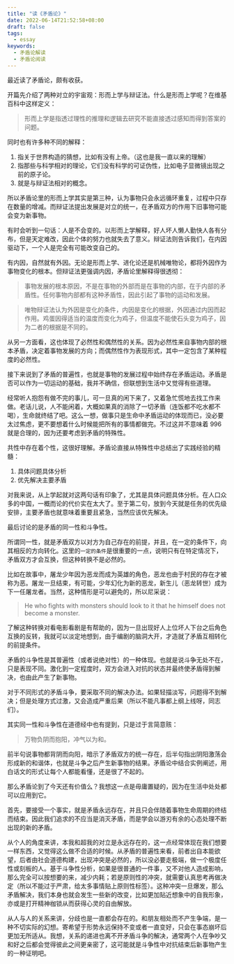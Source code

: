 ```yaml
---
title: "读《矛盾论》"
date: 2022-06-14T21:52:58+08:00
draft: false
tags:
  - essay
keywords:
  - 矛盾论解读
  - 矛盾论阅读
---
```


最近读了矛盾论，颇有收获。

开篇先介绍了两种对立的宇宙观：形而上学与辩证法。什么是形而上学呢？在维基百科中这样定义：

> 形而上学是指透过理性的推理和逻辑去研究不能直接透过感知而得到答案的问题。

同时也有许多种不同的解释：

1. 指关于世界构造的猜想，比如有没有上帝。（这也是我一直以来的理解）
2. 指那些与科学相对的理论，它们没有科学的可证伪性，比如电子显微镜出现之前的原子论。
3. 就是与辩证法相对的概念。

所以矛盾论里的形而上学其实是第三种，认为事物只会永远循环重复，过程中只存在数量的增减。而辩证法提出发展是对立的统一，在矛盾双方的作用下旧事物可能会变为新事物。

有时会听到一句话：人是不会变的。以形而上学解释，好人坏人懒人勤快人各有分布，但是天定难改，因此个体的努力也就失去了意义。辩证法则告诉我们，在内因驱动下，一个人是完全有可能改变自己的。

有内因，自然就有外因。无论是形而上学、进化论还是机械唯物论，都将外因作为事物变化的根本。但辩证法更强调内因，矛盾论里解释得很透彻：

> 事物发展的根本原因，不是在事物的外部而是在事物的内部，在于内部的矛盾性。任何事物内部都有这种矛盾性，因此引起了事物的运动和发展。

> 唯物辩证法认为外因是变化的条件，内因是变化的根据，外因通过内因而起作用。鸡蛋因得适当的温度而变化为鸡子，但温度不能使石头变为鸡子，因为二者的根据是不同的。

从另一方面看，这也体现了必然性和偶然性的关系。因为必然性来自事物内部的根本矛盾，决定着事物发展的方向；而偶然性作为表现形式，其中一定包含了某种程度的必然性。

接下来说到了矛盾的普遍性，也就是事物的发展过程中始终存在矛盾运动。矛盾是否可以作为一切运动的基础，我并不确信，但联想到生活中又觉得有些道理。

经常听人抱怨有做不完的事儿，可一旦真的闲下来了，又着急忙慌地去找工作来做。老话儿说，人不能闲着，大概如果真的消除了一切矛盾（连饭都不吃水都不喝），生命就终结了吧。这么一想，做事只是生命中矛盾运动的体现而已，没必要太过焦虑，更不要想着什么时候能把所有的事情都做完。不过这并不意味着 996 就是合理的，因为还要考虑到矛盾的特殊性。

共性中存在着个性，这很好理解。矛盾论直接从特殊性中总结出了实践经验的精髓：

1. 具体问题具体分析
2. 优先解决主要矛盾

对我来说，从上学起就对这两句话有印象了，尤其是具体问题具体分析。在人口众多的中国，一概而论的代价实在太大了。至于第二句，放到今天就是任务的优先级安排，主要矛盾也就意味着重要且紧急，当然应该优先解决。

最后讨论的是矛盾的同一性和斗争性。

所谓同一性，就是矛盾双方以对方为自己存在的前提，并且，在一定的条件下，向其相反的方向转化。这里的`一定的条件`是很重要的一点，说明只有在特定情况下，矛盾双方才会互换，但这种转换不是必然的。

比如在故事中，屠龙少年因为恶龙而成为英雄的角色，恶龙也由于村民的存在才被称为恶。屠龙一旦结束，有可能，少年幻化为新的恶龙，新生儿（恶龙转世）成为下一任屠龙者。当然，这种情形是可以避免的，所以尼采说：

> He who fights with monsters should look to it that he himself does not become a monster.

了解这种转换对看电影看剧是有帮助的，因为一旦出现好人上位坏人下台之后角色互换的反转，我就可以淡定地想到，由于编剧的脑洞大开，才造就了矛盾互相转化的前提条件。

矛盾的斗争性是其普遍性（或者说绝对性）的一种体现。也就是说斗争无处不在，只是表现不同。激化到一定程度时，双方会进入对抗的状态并最终使矛盾得到解决，也由此产生了新事物。

对于不同形式的矛盾斗争，要采取不同的解决办法。如果轻描淡写，问题得不到解决；但是处理方式过激，又会造成严重后果（所以不能凡事都上纲上线呀，同志们）。

其实同一性和斗争性在道德经中也有提到，只是过于言简意赅：

> 万物负阴而抱阳，冲气以为和。

前半句说事物都背阴而向阳，暗示了矛盾双方的统一存在，后半句指出阴阳激荡会形成新的和谐体，也就是斗争之后产生新事物的结果。矛盾论中结合实例阐述，用白话文的形式让每个人都能看懂，还是很了不起的。

那么矛盾论到了今天还有价值么？我想这一点是毋庸置疑的，因为在生活中处处都可以应用到它。

首先，要接受一个事实，就是矛盾永远存在，并且只会伴随着事物生命周期的终结而结束。因此我们追求的不应当是消灭矛盾，而是学会以游刃有余的心态处理不断出现的新的矛盾。

从个人的角度来讲，本我和超我的对立是永远存在的，这一点经常体现在我们想要一样东西，又觉得这么做不合适的时候。从矛盾的普遍性来看，前者出自本能欲望，后者由社会道德构建，出现冲突是必然的，所以没必要走极端，做一个极度任性或刻板的人。基于斗争性分析，如果是很普通的一件事，又不对他人造成影响，那么完全可以按想要的来，减少内耗；若是原则性的冲突，就需要认真思考再做决定（所以不能过于严肃，给太多事情贴上原则性标签）。这种冲突一旦爆发，那么矛盾解决，我们本身也就会发生一些新的改变，比如更加贴近想象中的自我形象，亦或是打开精神枷锁从而获得心灵的自由解放。

从人与人的关系来讲，分歧也是一直都会存在的。和朋友相处而不产生争端，是一种不切实际的幻想。寄希望于形势永远保持不变或者一直变好，只会在事态崩坏后更加无所适从。我想，关系的递进也离不开矛盾斗争的解决，通常两个人在争吵又和好之后都会觉得彼此之间更亲密了，这可能就是斗争性中对抗结束后新事物产生的一种证明吧。
